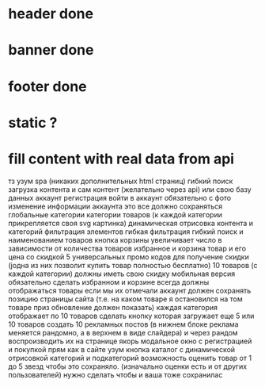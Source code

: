 # header done
# banner done 
# footer done

# static ?
# fill content with real data from api










тз узум
spa (никаких дополнительных html страниц)
гибкий поиск
загрузка контента и сам контент (желательно через api) или свою базу данных
аккаунт регистрация 
войти в аккаунт
обязательно с фото 
изменение информации аккаунта
это все должно сохраняться
глобальные категории 
категории товаров
(к каждой категории прикрепляется своя svg картинка) 
динамическая отрисовка контента и категорий
фильтрация элементов
гибкая фильтрация 
гибкий поиск и наименованием товаров
кнопка корзины увеличивает число в зависимости от количества товаров
избранное и корзина
товар и его цена со скидкой
5 универсальных промо кодов для получение скидки (jодна из них позволит купить товар полностью бесплатно)
10 товаров (с каждой категории) должны иметь свою скидку 
мобильная версия обязательно сделать
избранном и корзине всегда должны отображаться товары если мы их отмечали
аккаунт должен сохранять позицию страницы сайта (т.е. на каком товаре я остановился на том товаре приз обновление должен показать)
каждая категория отображает по 10 товаров сделать кнопку которая загружает еще 5 или 10 товаров 
создать 10 рекламных постов  (в нижнем блоке реклама меняется рандомно, а в верхнем в виде слайдера)
и через рандом воспроизводить их на странице
якорь 
модальное окно с регистрацией и покупкой прям как в сайте узум
кнопка каталог с динамической отрисовкой категорий и подкатегорий 
возможность оценить товар от 1 до 5 звезд чтобы это сохраняло. (изначально оценки есть и от других пользователей) нужно сделать чтобы и ваша тоже сохранилас
